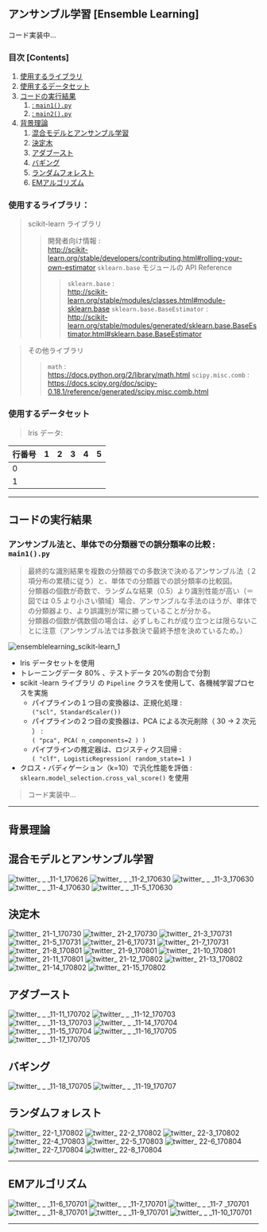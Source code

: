 ## アンサンブル学習 [Ensemble Learning]

コード実装中...

### 目次 [Contents]

1. [使用するライブラリ](#使用するライブラリ)
1. [使用するデータセット](#使用するデータセット)
1. [コードの実行結果](#コードの実行結果)
    1. [ : `main1().py`](#)
    1. [ : `main2().py`](#)
1. [背景理論](#背景理論)
    1. [混合モデルとアンサンブル学習](#混合モデルとアンサンブル学習)
    1. [決定木](#決定木)
    1. [アダブースト](#アダブースト)
    1. [バギング](#バギング)
    1. [ランダムフォレスト](#ランダムフォレスト)
    1. [EMアルゴリズム](#EMアルゴリズム)

<a name="#使用するライブラリ"></a>

### 使用するライブラリ：

> scikit-learn ライブラリ</br>
>> 開発者向け情報 : </br>
http://scikit-learn.org/stable/developers/contributing.html#rolling-your-own-estimator
>> `sklearn.base` モジュールの API Reference
>>> `sklearn.base` :</br>
http://scikit-learn.org/stable/modules/classes.html#module-sklearn.base
>>> `sklearn.base.BaseEstimator` :</br>
http://scikit-learn.org/stable/modules/generated/sklearn.base.BaseEstimator.html#sklearn.base.BaseEstimator

> その他ライブラリ
>> `math` :</br>
https://docs.python.org/2/library/math.html
>> `scipy.misc.comb` :</br>
https://docs.scipy.org/doc/scipy-0.18.1/reference/generated/scipy.misc.comb.html


<a name="#使用するデータセット"></a>

### 使用するデータセット

> Iris データ:</br>
>>

|行番号|1|2|3|4|5|
|---|---|---|---|---|---|
|0||||||
|1||||||

---

<a name="#コードの実行結果"></a>

## コードの実行結果

<a name="#"></a>

### アンサンブル法と、単体での分類器での誤分類率の比較 : </br> `main1().py`

>最終的な識別結果を複数の分類器での多数決で決めるアンサンブル法（２項分布の累積に従う）と、単体での分類器での誤分類率の比較図。</br>
分類器の個数が奇数で、ランダムな結果（0.5）より識別性能が高い（＝図では 0.5 より小さい領域）場合、アンサンブルな手法のほうが、単体での分類器より、より誤識別が常に勝っていることが分かる。</br>
分類器の個数が偶数個の場合は、必ずしもこれが成り立つとは限らないことに注意（アンサンブル法では多数決で最終予想を決めているため。）

![ensemblelearning_scikit-learn_1](https://user-images.githubusercontent.com/25688193/29705020-33fd8704-89b7-11e7-9760-5d04bca26af6.png)



- Iris データセットを使用
- トレーニングデータ 80% 、テストデータ 20%の割合で分割
- scikit -learn ライブラリ の `Pipeline` クラスを使用して、各機械学習プロセスを実施
  - パイプラインの１つ目の変換器は、正規化処理 : </br>`("scl", StandardScaler())`
  - パイプラインの２つ目の変換器は、PCA による次元削除（ 30 → 2 次元 ） : </br>`( "pca", PCA( n_components=2 ) )`
  - パイプラインの推定器は、ロジスティクス回帰 : </br>`( "clf", LogisticRegression( random_state=1 )`
- クロス・バディゲーション（k=10）で汎化性能を評価 : </br>`sklearn.model_selection.cross_val_score()` を使用

> コード実装中...

---

<a name="#背景理論"></a>

## 背景理論

<a name="#混合モデルとアンサンブル学習"></a>

## 混合モデルとアンサンブル学習

![twitter_ _ _11-1_170626](https://user-images.githubusercontent.com/25688193/29602474-4747a2b0-881b-11e7-9881-f79b0d22a1f2.png)
![twitter_ _ _11-2_170630](https://user-images.githubusercontent.com/25688193/29602475-4747ec34-881b-11e7-841a-bf69defa1311.png)
![twitter_ _ _11-3_170630](https://user-images.githubusercontent.com/25688193/29602473-47477d3a-881b-11e7-9d38-75561216b8a3.png)
![twitter_ _ _11-4_170630](https://user-images.githubusercontent.com/25688193/29602476-47481830-881b-11e7-8f8a-dfe9e358ff9e.png)
![twitter_ _ _11-5_170630](https://user-images.githubusercontent.com/25688193/29602477-47481d30-881b-11e7-9162-3e9101f12ca1.png)

<a name="#決定木"></a>

## 決定木

![twitter_ 21-1_170730](https://user-images.githubusercontent.com/25688193/29602731-5f1cc8b0-881c-11e7-89ae-bdc9d923d3a8.png)
![twitter_ 21-2_170730](https://user-images.githubusercontent.com/25688193/29602727-5f08c57c-881c-11e7-9e3c-f2c4736d4ed4.png)
![twitter_ 21-3_170731](https://user-images.githubusercontent.com/25688193/29602729-5f1b7a32-881c-11e7-8e6f-67b17765d140.png)
![twitter_ 21-5_170731](https://user-images.githubusercontent.com/25688193/29602728-5f08efde-881c-11e7-8688-f44bdcf2f675.png)
![twitter_ 21-6_170731](https://user-images.githubusercontent.com/25688193/29602730-5f1cc036-881c-11e7-96b9-b4a5a08d016e.png)
![twitter_ 21-7_170731](https://user-images.githubusercontent.com/25688193/29602732-5f1d5398-881c-11e7-8efa-d4d5a2abb7c6.png)
![twitter_ 21-8_170801](https://user-images.githubusercontent.com/25688193/29602734-5f39ad7c-881c-11e7-8007-14ed56644f94.png)
![twitter_ 21-9_170801](https://user-images.githubusercontent.com/25688193/29602733-5f2bfb78-881c-11e7-8906-7f9935fdbea2.png)
![twitter_ 21-10_170801](https://user-images.githubusercontent.com/25688193/29602735-5f3eba38-881c-11e7-898f-94e586787fe8.png)
![twitter_ 21-11_170801](https://user-images.githubusercontent.com/25688193/29602737-5f4051b8-881c-11e7-81c2-83d7b0b6f74f.png)
![twitter_ 21-12_170802](https://user-images.githubusercontent.com/25688193/29602736-5f401284-881c-11e7-8210-bfac76aa1cc3.png)
![twitter_ 21-13_170802](https://user-images.githubusercontent.com/25688193/29602738-5f4182c2-881c-11e7-8856-a295bdc0161e.png)
![twitter_ 21-14_170802](https://user-images.githubusercontent.com/25688193/29602739-5f4f9830-881c-11e7-87cb-a79d65401d31.png)
![twitter_ 21-15_170802](https://user-images.githubusercontent.com/25688193/29602740-5f60cd12-881c-11e7-9a49-894709d818b4.png)


<a name="#アダブースト"></a>

## アダブースト

![twitter_ _ _11-11_170702](https://user-images.githubusercontent.com/25688193/29602479-476bbe66-881b-11e7-9927-231b8268982a.png)
![twitter_ _ _11-12_170703](https://user-images.githubusercontent.com/25688193/29602484-478cfc48-881b-11e7-88b0-fecbc07b4ab7.png)
![twitter_ _ _11-13_170703](https://user-images.githubusercontent.com/25688193/29602486-4791bf94-881b-11e7-8156-7a92cef0a55f.png)
![twitter_ _ _11-14_170704](https://user-images.githubusercontent.com/25688193/29602487-47937bc2-881b-11e7-905b-1e4e5d9620e8.png)
![twitter_ _ _11-15_170704](https://user-images.githubusercontent.com/25688193/29602485-479175fc-881b-11e7-9bbd-e2ce8193b60f.png)
![twitter_ _ _11-16_170705](https://user-images.githubusercontent.com/25688193/29602490-47b3f3e8-881b-11e7-98f2-f442760ab208.png)
![twitter_ _ _11-17_170705](https://user-images.githubusercontent.com/25688193/29602488-47947fa4-881b-11e7-94f7-c2fc9b06a58c.png)

<a name="#バギング"></a>

## バギング

![twitter_ _ _11-18_170705](https://user-images.githubusercontent.com/25688193/29602489-47b34c9a-881b-11e7-80d7-b34afe348feb.png)
![twitter_ _ _11-19_170707](https://user-images.githubusercontent.com/25688193/29602491-47c72a08-881b-11e7-82df-71b94ae2dfc2.png)

<a name="#ランダムフォレスト"></a>

## ランダムフォレスト

![twitter_ 22-1_170802](https://user-images.githubusercontent.com/25688193/29602642-f67869f4-881b-11e7-9752-d37b693461e6.png)
![twitter_ 22-2_170802](https://user-images.githubusercontent.com/25688193/29602644-f69bf234-881b-11e7-9142-976f7294ee28.png)
![twitter_ 22-3_170802](https://user-images.githubusercontent.com/25688193/29602643-f69b541e-881b-11e7-8bf7-506da7bd0676.png)
![twitter_ 22-4_170803](https://user-images.githubusercontent.com/25688193/29602646-f69dc32a-881b-11e7-8b21-4af806db4294.png)
![twitter_ 22-5_170803](https://user-images.githubusercontent.com/25688193/29602648-f6b0a30a-881b-11e7-85cf-13ba4ced8060.png)
![twitter_ 22-6_170804](https://user-images.githubusercontent.com/25688193/29602647-f6b054f4-881b-11e7-8925-d874f1ff7e0e.png)
![twitter_ 22-7_170804](https://user-images.githubusercontent.com/25688193/29602645-f69dae12-881b-11e7-9d77-7342fc3aac86.png)
![twitter_ 22-8_170804](https://user-images.githubusercontent.com/25688193/29602649-f6be2f7a-881b-11e7-92d7-09e7a0a5ed20.png)

*    *    *

<a name="#EMアルゴリズム"></a>

## EMアルゴリズム

![twitter_ _ _11-6_170701](https://user-images.githubusercontent.com/25688193/29602472-4746aeb4-881b-11e7-96c2-9c55d6a5bcbd.png)
![twitter_ _ _11-7_170701](https://user-images.githubusercontent.com/25688193/29602478-4768b040-881b-11e7-83fb-aa882a5a42fe.png)
![twitter_ _ _11-7 _170701](https://user-images.githubusercontent.com/25688193/29602482-476dbc98-881b-11e7-8172-4aa6c562418a.png)
![twitter_ _ _11-8_170701](https://user-images.githubusercontent.com/25688193/29602483-476e0252-881b-11e7-8c87-e001e8253c45.png)
![twitter_ _ _11-9_170701](https://user-images.githubusercontent.com/25688193/29602480-476c2400-881b-11e7-95cc-16e8a166dc1f.png)
![twitter_ _ _11-10_170701](https://user-images.githubusercontent.com/25688193/29602481-476c61c2-881b-11e7-99c0-5b5f5f06633b.png)

*    *    *


